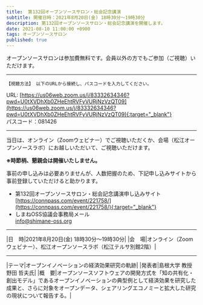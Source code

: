 ```yaml
---
title:  第132回オープンソースサロン・総会記念講演
subtitle: 開催日時：2021年8月20日(金) 18時30分～19時30分 
description: 第132回オープンソースサロン・総会記念講演を開催します。
date: 2021-08-10 11:00:00 +0900
tags: オープンソースサロン
published: true
--- 
```


オープンソースサロンは参加費無料です。会員以外の方でもご参加（ご視聴）いただけます。  

---
`【視聴方法】 以下のURLから接続し、パスコードを入力してください。`  
  
URL: [https://us06web.zoom.us/j/83332634346?pwd=U0tXVDhXb0ZHeEhtRVFyVURjNzVzQT09](https://us06web.zoom.us/j/83332634346?pwd=U0tXVDhXb0ZHeEhtRVFyVURjNzVzQT09){:target="_blank"}  
パスコード：081426

---

当日は、オンライン（Zoomウェビナー）でご視聴いただくか、会場（松江オープンソースラボ）にお越しいただいて、ご視聴いただけます。  
    
__※時節柄、懇親会は開催いたしません。__  

事前の申し込みは必要ありませんが、人数把握のため、下記申し込みサイトから事前登録していただけると助かります。  
  
- 第132回オープンソースサロン・総会記念講演申し込みサイト  
[https://connpass.com/event/221758/](https://connpass.com/event/221758/){:target="_blank"}  
- しまねOSS協議会事務局メール  
[info@shimane-oss.org](mailto:info@shimane-oss.org)  

---

|<nobr>日　時</nobr>|2021年8月20日(金) 18時30分～19時30分|
|<nobr>会　場</nobr>|オンライン（Zoomウェビナー）、松江オープンソースラボ（松江テルサ別館2階）|

---

|<nobr>テーマ</nobr>|オープンイノベーションの経済効果研究の軌跡|
|<nobr>発表者</nobr>|島根大学 教授 野田 哲夫氏|
|<nobr>概　要</nobr>|オープンソースソフトウェアの開発方式を「知の共有化・創出モデル」であるオープンイノベーションの典型例として経済効果を研究した成果と、さらに対象をオープンデータ、シェアリングエコノミーと拡大した研究の現状について報告する。|
